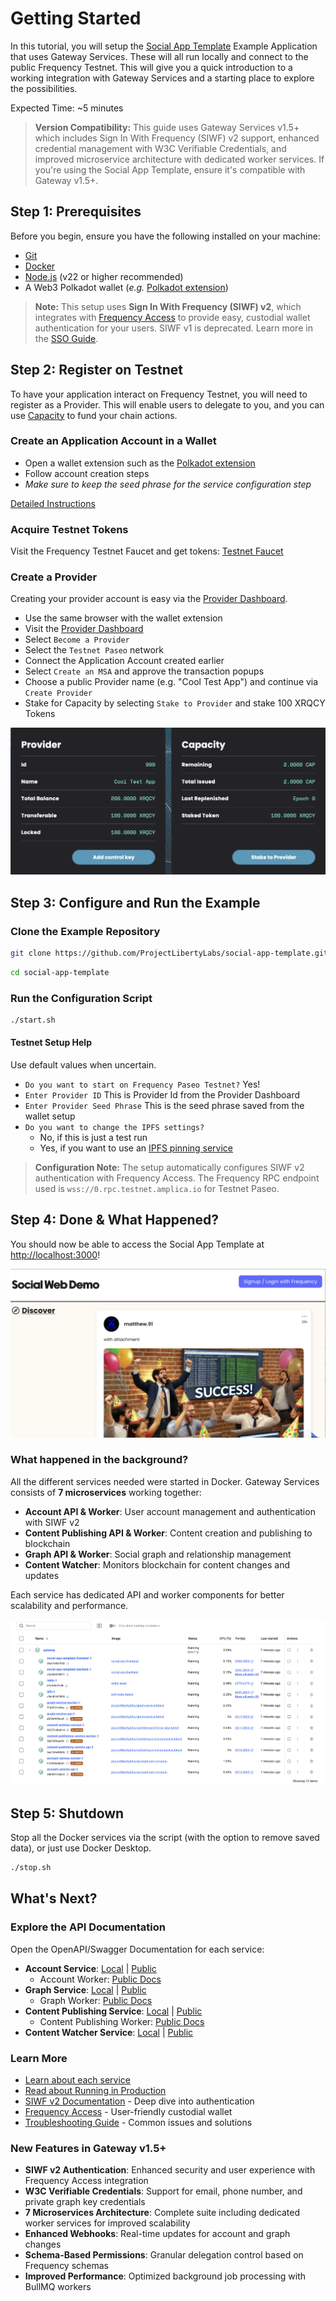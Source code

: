 # Getting Started

In this tutorial, you will setup the [Social App Template](https://github.com/ProjectLibertyLabs/social-app-template) Example Application that uses Gateway Services.
These will all run locally and connect to the public Frequency Testnet.
This will give you a quick introduction to a working integration with Gateway Services and a starting place to explore the possibilities.

Expected Time: ~5 minutes

> **Version Compatibility:** This guide uses Gateway Services v1.5+ which includes Sign In With Frequency (SIWF) v2 support, enhanced credential management with W3C Verifiable Credentials, and improved microservice architecture with dedicated worker services. If you're using the Social App Template, ensure it's compatible with Gateway v1.5+.

## **Step 1: Prerequisites**

Before you begin, ensure you have the following installed on your machine:

- [Git](https://git-scm.com)
- [Docker](https://www.docker.com)
- [Node.js](https://nodejs.org) (v22 or higher recommended)
- A Web3 Polkadot wallet (_e.g._ [Polkadot extension](https://polkadot.js.org/extension/))

> **Note:** This setup uses **Sign In With Frequency (SIWF) v2**, which integrates with [Frequency Access](https://frequencyaccess.com/) to provide easy, custodial wallet authentication for your users. SIWF v1 is deprecated. Learn more in the [SSO Guide](./SSO.md).

## **Step 2: Register on Testnet**

To have your application interact on Frequency Testnet, you will need to register as a Provider.
This will enable users to delegate to you, and you can use [Capacity](https://docs.frequency.xyz/Tokenomics/ProviderIncentives.html) to fund your chain actions.

### Create an Application Account in a Wallet

- Open a wallet extension such as the [Polkadot extension](https://polkadot.js.org/extension/)
- Follow account creation steps
- _Make sure to keep the seed phrase for the service configuration step_

[Detailed Instructions](https://support.polkadot.network/support/solutions/articles/65000098878-how-to-create-a-polkadot-account)

### Acquire Testnet Tokens

Visit the Frequency Testnet Faucet and get tokens: [Testnet Faucet](https://faucet.testnet.frequency.xyz/)

### Create a Provider

Creating your provider account is easy via the [Provider Dashboard](https://provider.frequency.xyz/).

- Use the same browser with the wallet extension
- Visit the [Provider Dashboard](https://provider.frequency.xyz/)
- Select `Become a Provider`
- Select the `Testnet Paseo` network
- Connect the Application Account created earlier
- Select `Create an MSA` and approve the transaction popups
- Choose a public Provider name (e.g. "Cool Test App") and continue via `Create Provider`
- Stake for Capacity by selecting `Stake to Provider` and stake 100 XRQCY Tokens

![Provider Dashboard Example](./Provider-Dashboard.png)

## **Step 3: Configure and Run the Example**

### Clone the Example Repository

```sh
git clone https://github.com/ProjectLibertyLabs/social-app-template.git
```

```sh
cd social-app-template
```

### Run the Configuration Script

```sh
./start.sh
```

#### Testnet Setup Help

Use default values when uncertain.

- `Do you want to start on Frequency Paseo Testnet?` Yes!
- `Enter Provider ID` This is Provider Id from the Provider Dashboard
- `Enter Provider Seed Phrase` This is the seed phrase saved from the wallet setup
- `Do you want to change the IPFS settings?`
  - No, if this is just a test run
  - Yes, if you want to use an [IPFS pinning service](https://docs.ipfs.tech/how-to/work-with-pinning-services/#use-a-third-party-pinning-service)

> **Configuration Note:** The setup automatically configures SIWF v2 authentication with Frequency Access. The Frequency RPC endpoint used is `wss://0.rpc.testnet.amplica.io` for Testnet Paseo.

## **Step 4: Done & What Happened?**

You should now be able to access the Social App Template at [http://localhost:3000](http://localhost:3000)!

![SAT Screenshot](./sat-success.png)

### What happened in the background?

All the different services needed were started in Docker. Gateway Services consists of **7 microservices** working together:

- **Account API & Worker**: User account management and authentication with SIWF v2
- **Content Publishing API & Worker**: Content creation and publishing to blockchain
- **Graph API & Worker**: Social graph and relationship management
- **Content Watcher**: Monitors blockchain for content changes and updates

Each service has dedicated API and worker components for better scalability and performance.

![Docker Desktop Screenshot](./DockerDesktop.png)

## **Step 5: Shutdown**

Stop all the Docker services via the script (with the option to remove saved data), or just use Docker Desktop.

```sh
./stop.sh
```

## **What's Next?**

### Explore the API Documentation

Open the OpenAPI/Swagger Documentation for each service:

- **Account Service**: [Local](http://localhost:3013/docs/swagger) | [Public](https://projectlibertylabs.github.io/gateway/account/)
  - Account Worker: [Public Docs](https://projectlibertylabs.github.io/gateway/account-worker/)
- **Graph Service**: [Local](http://localhost:3012/docs/swagger) | [Public](https://projectlibertylabs.github.io/gateway/graph/)
  - Graph Worker: [Public Docs](https://projectlibertylabs.github.io/gateway/graph-worker/)
- **Content Publishing Service**: [Local](http://localhost:3010/docs/swagger) | [Public](https://projectlibertylabs.github.io/gateway/content-publishing/)
  - Content Publishing Worker: [Public Docs](https://projectlibertylabs.github.io/gateway/content-publishing-worker/)
- **Content Watcher Service**: [Local](http://localhost:3011/docs/swagger) | [Public](https://projectlibertylabs.github.io/gateway/content-watcher/)

### Learn More

- [Learn about each service](../Build/)
- [Read about Running in Production](../Run/)
- [SIWF v2 Documentation](https://projectlibertylabs.github.io/siwf/v2/docs) - Deep dive into authentication
- [Frequency Access](https://frequencyaccess.com/) - User-friendly custodial wallet
- [Troubleshooting Guide](../Troubleshooting.md) - Common issues and solutions

### New Features in Gateway v1.5+

- **SIWF v2 Authentication**: Enhanced security and user experience with Frequency Access integration
- **W3C Verifiable Credentials**: Support for email, phone number, and private graph key credentials
- **7 Microservices Architecture**: Complete suite including dedicated worker services for improved scalability
- **Enhanced Webhooks**: Real-time updates for account and graph changes
- **Schema-Based Permissions**: Granular delegation control based on Frequency schemas
- **Improved Performance**: Optimized background job processing with BullMQ workers
